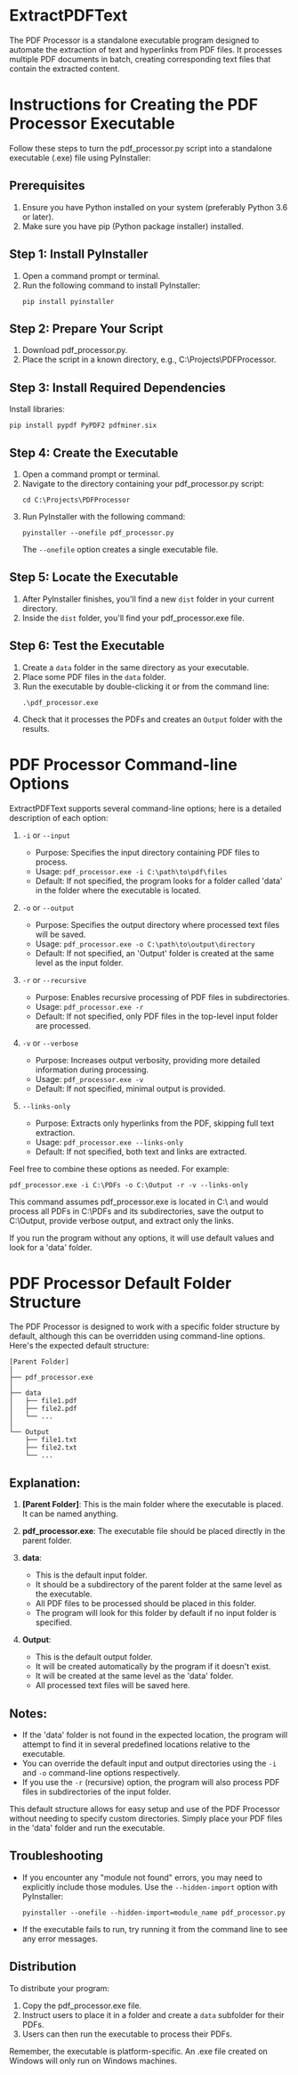 # ExtractPDFText
The PDF Processor is a standalone executable program designed to automate the extraction of text and hyperlinks from PDF files. It processes multiple PDF documents in batch, creating corresponding text files that contain the extracted content.

# Instructions for Creating the PDF Processor Executable

Follow these steps to turn the pdf_processor.py script into a standalone executable (.exe) file using PyInstaller:

## Prerequisites
1. Ensure you have Python installed on your system (preferably Python 3.6 or later).
2. Make sure you have pip (Python package installer) installed.

## Step 1: Install PyInstaller
1. Open a command prompt or terminal.
2. Run the following command to install PyInstaller:
   ```
   pip install pyinstaller
   ```

## Step 2: Prepare Your Script
1. Download pdf_processor.py.
2. Place the script in a known directory, e.g., C:\Projects\PDFProcessor\.

## Step 3: Install Required Dependencies
Install libraries: 
```
pip install pypdf PyPDF2 pdfminer.six
```

## Step 4: Create the Executable
1. Open a command prompt or terminal.
2. Navigate to the directory containing your pdf_processor.py script:
   ```
   cd C:\Projects\PDFProcessor
   ```
3. Run PyInstaller with the following command:
   ```
   pyinstaller --onefile pdf_processor.py
   ```
   The `--onefile` option creates a single executable file.

## Step 5: Locate the Executable
1. After PyInstaller finishes, you'll find a new `dist` folder in your current directory.
2. Inside the `dist` folder, you'll find your pdf_processor.exe file.

## Step 6: Test the Executable
1. Create a `data` folder in the same directory as your executable.
2. Place some PDF files in the `data` folder.
3. Run the executable by double-clicking it or from the command line:
   ```
   .\pdf_processor.exe
   ```
4. Check that it processes the PDFs and creates an `Output` folder with the results.


# PDF Processor Command-line Options

ExtractPDFText supports several command-line options; here is a detailed description of each option:

1. `-i` or `--input`
   - Purpose: Specifies the input directory containing PDF files to process.
   - Usage: `pdf_processor.exe -i C:\path\to\pdf\files`
   - Default: If not specified, the program looks for a folder called 'data' in the folder where the executable is located.

2. `-o` or `--output`
   - Purpose: Specifies the output directory where processed text files will be saved.
   - Usage: `pdf_processor.exe -o C:\path\to\output\directory`
   - Default: If not specified, an 'Output' folder is created at the same level as the input folder.

3. `-r` or `--recursive`
   - Purpose: Enables recursive processing of PDF files in subdirectories.
   - Usage: `pdf_processor.exe -r`
   - Default: If not specified, only PDF files in the top-level input folder are processed.

4. `-v` or `--verbose`
   - Purpose: Increases output verbosity, providing more detailed information during processing.
   - Usage: `pdf_processor.exe -v`
   - Default: If not specified, minimal output is provided.

5. `--links-only`
   - Purpose: Extracts only hyperlinks from the PDF, skipping full text extraction.
   - Usage: `pdf_processor.exe --links-only`
   - Default: If not specified, both text and links are extracted.

Feel free to combine these options as needed. For example:
```
pdf_processor.exe -i C:\PDFs -o C:\Output -r -v --links-only
```

This command assumes pdf_processor.exe is located in C:\ and would process all PDFs in C:\PDFs and its subdirectories, save the output to C:\Output, provide verbose output, and extract only the links.

If you run the program without any options, it will use default values and look for a 'data' folder.



# PDF Processor Default Folder Structure

The PDF Processor is designed to work with a specific folder structure by default, although this can be overridden using command-line options. Here's the expected default structure:

```
[Parent Folder]
│
├── pdf_processor.exe
│
├── data
│   ├── file1.pdf
│   ├── file2.pdf
│   └── ...
│
└── Output
    ├── file1.txt
    ├── file2.txt
    └── ...
```

## Explanation:

1. **[Parent Folder]**: 
   This is the main folder where the executable is placed. It can be named anything.

2. **pdf_processor.exe**: 
   The executable file should be placed directly in the parent folder.

3. **data**: 
   - This is the default input folder.
   - It should be a subdirectory of the parent folder at the same level as the executable.
   - All PDF files to be processed should be placed in this folder.
   - The program will look for this folder by default if no input folder is specified.

4. **Output**: 
   - This is the default output folder.
   - It will be created automatically by the program if it doesn't exist.
   - It will be created at the same level as the 'data' folder.
   - All processed text files will be saved here.

## Notes:

- If the 'data' folder is not found in the expected location, the program will attempt to find it in several predefined locations relative to the executable.
- You can override the default input and output directories using the `-i` and `-o` command-line options respectively.
- If you use the `-r` (recursive) option, the program will also process PDF files in subdirectories of the input folder.

This default structure allows for easy setup and use of the PDF Processor without needing to specify custom directories. Simply place your PDF files in the 'data' folder and run the executable.

 
## Troubleshooting
- If you encounter any "module not found" errors, you may need to explicitly include those modules. Use the `--hidden-import` option with PyInstaller:
  ```
  pyinstaller --onefile --hidden-import=module_name pdf_processor.py
  ```
- If the executable fails to run, try running it from the command line to see any error messages.

## Distribution
To distribute your program:
1. Copy the pdf_processor.exe file.
2. Instruct users to place it in a folder and create a `data` subfolder for their PDFs.
3. Users can then run the executable to process their PDFs.

Remember, the executable is platform-specific. An .exe file created on Windows will only run on Windows machines.
